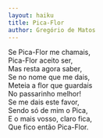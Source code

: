 ```yaml
---
layout: haiku
title: Pica-Flor
author: Gregório de Matos
---
```

Se Pica-Flor me chamais,<br>
Pica-Flor aceito ser,<br>
Mas resta agora saber,<br>
Se no nome que me dais,<br>
Meteia a flor que guardais<br>
No passarinho melhor!<br>
Se me dais este favor,<br>
Sendo só de mim o Pica,<br>
E o mais vosso, claro fica,<br>
Que fico então Pica-Flor.<br>